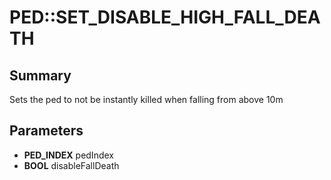 # PED::SET_DISABLE_HIGH_FALL_DEATH

## Summary
Sets the ped to not be instantly killed when falling from above 10m

## Parameters
* **PED_INDEX** pedIndex
* **BOOL** disableFallDeath